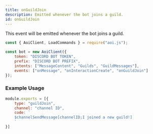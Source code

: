 ```yaml
---
title: onGuildJoin
description: Emitted whenever the bot joins a guild.
id: onGuildJoin
---
```


This event will be emitted whenever the bot joins a guild.

```javascript
const { AoiClient, LoadCommands } = require("aoi.js");

const bot = new AoiClient({
    token: "DISCORD BOT TOKEN",
    prefix: "DISCORD BOT PREFIX",
    intents: ["MessageContent", "Guilds", "GuildMessages"],
    events: ["onMessage", "onInteractionCreate", "onGuildJoin"]
});
```

### Example Usage

```javascript
module.exports = [{
    type: "guildJoin",
    channel: "channel ID",
    code: `
    $channelSendMessage[channelID;I joined a new guild!]
    `
}]
```